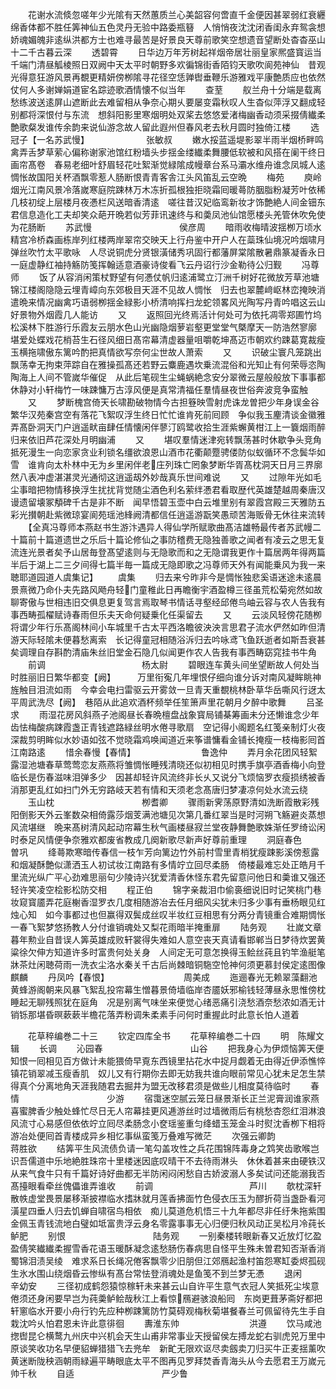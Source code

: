 <!-- { "loadSidebar": true } -->
　　花谢水流倐忽嗟年少光隂有天然蕙质兰心美韶容何啻直千金便因甚翠弱红衰纒绵香体都不胜任筭神仙五色灵丹无验中路委瓶簮　人悄悄夜沈沈闭香闺永弃鸳衾想娇魂媚魄非逺纵洪都方士也难寻最苦是好景良天尊前歌笑空想遗音望断处杳杳巫山十二千古暮云深
　　透碧霄
　　日华边万年芳树起祥烟帝居壮丽皇家熈盛寳运当千端门清昼觚棱照日双阙中天太平时朝野多欢徧锦街香陌钧天歌吹阆苑神仙　昔观光得意狂游风景再覩更精妍傍栁隂寻花径空恁亸辔垂鞭乐游雅戏平康艶质应也依然仗何人多谢婵娟道宦名踪迹歌酒情懐不似当年
　　查荎
　　舣兰舟十分端是载离愁练波送逺屏山遮断此去难留相从争奈心期乆要屡变霜秋叹人生杳似萍浮又翻成轻别都将深恨付与东流　想斜阳影里寒烟明处双桨去悠悠爱渚梅幽香动须采掇倩纎柔艶歌粲发谁传余韵来说仙游念故人留此遐州但春风老去秋月圆时独倚江楼
　　选冠子【一名苏武慢】　　　　　　　张敏叔
　　嫩水挼蓝遥堤影翠半雨半烟桥畔鸣禽弄舌梦草萦心偏称谢家池馆红粉墙头步揺金缕纎柔舞腰低软被和风搭在阑干终日画帘髙卷　春易老细叶舒眉轻花吐絮渐觉緑隂成幔章台系马灞水维舟谁念凤城人逺惆怅故国阳关杯酒飘零惹人肠断恨青青客舎江头风笛乱云空晩
　　梅苑
　　庾岭烟光江南风景冷落嵗寒庭院踈林万木冻折孤根独拒晓霜囘暖蕚防胭脂粉凝芳叶依稀几枝初绽上层楼月夜慿栏风送暗香清逺　嗟往昔汉妃临鸾新妆才饰艶絶人间金钿东君信息造化工夫却笑众葩开晩若似芳菲讯速终与和羮凤池仙馆愿楼头羌管休吹免使为花肠断
　　苏武慢　　　　　　　　　　侯彦周
　　暗雨收梅晴波揺栁万顷水精宫冷桥森画栋岸列红楼两岸翠帘交映天上行舟鉴中开户人在蘂珠仙境况吟烟啸月弹丝吹竹太平歌咏　人尽说铜虎分贤银潢储秀巩固行都藩屏棠隂散暑鼎篆凝香永日一庭虚静红袖持觞防笺挥翰适意酒豪诗俊看飞云丹诏行沙金勒待公归觐
　　冯尊师
　　饭了从容消闲策杖野望有何慿仗帆归逺浦鹭立汀洲千树好花微放芳草池塘锦江楼阁隐隐云埋青嶂向东郊极目天涯不见故人惆怅　归去也翠麓﨑岖林峦掩映消遣晩来情况幽禽巧语弱栁揺金緑影小桥清响挥扫龙蛇领畧风光陶写丹青吟唱这云山好景物外烟霞几人能访
　　又
　　返照回光终焉活计何处可为依托凋零郑圃竹坞松溪林下胜游行乐霞友云朋水色山光幽隐烟萝岩壑更堂堂气槩摩天一防浩然寥廓　堪爱处蝶戏花梢苔生石径风细日髙帘幕清虚器量咀嚼乾坤髙迈市朝欢约踈葛寛裁瘦玉横拖啸傲东篱吟酌把真情欲写奈何尘世故人萧索
　　又
　　识破尘寰凡笼跳出飘荡幸无拘束萍踪自在雅操孤髙还若野云麋鹿遇坎乗流混俗和光知止有何荣辱恣陶陶海上人间不管嵗华催促　从此后笔砚生尘蝇蜗絶念安分翠微云屋般般放下事事都休静对小轩梅竹一味踈慵万古淳风便是真常清福任羣情昼夜世俗奔波竞争蛮触
　　又
　　梦断槐宫倚天长啸勘破物情今古担簦映雪射虎诛龙曽把少年身误金谷繁华汉苑秦宫空有落花飞絮叹浮生终日忙忙谁肯死前囘顾　争似我玉麈清谈金徽雅弄髙卧洞天门户逍遥畎亩肆任情懐闲伴蓼汀鸥鹭收拾生涯紫蠏黄柑江上一簔烟雨醉归来依旧芦花深处月明幽浦
　　又
　　堪叹羣情迷津宛转飘荡甚时休歇争头竞角抵死漫生一向恋家贪业利锁名缰欲浪恩山酒市花衢颠蹷骋偻防似蚁循环不念鬓华如雪　谁肯向太朴林中无为乡里闲伴老庄列珠亡罔象梦断华胥髙枕洞天日月三界廓然八表冲虚湛湛灵光通彻这逍遥刼外妙哉真乐世间难说
　　又
　　过隙年光如毛尘事暗把物情移换浮生扰扰背觉随尘酒色利名萦绊慿君看取歴代英雄楚越周秦唐汉谩遗留壊冢頺碑千古是非不断　闻早悟碧玉壶中白云堆里别有翠霞宫殿三天雅防五彩光攅朝赴紫微琼宴阆苑瑶池綘阙清都信任逍遥游翫笑愚顽苦海贩骨无休往来流转
　　【全真冯尊师本燕赵书生游汴遇异人得仙学所赋歌曲髙洁雄畅最传者苏武幔二十篇前十篇道遗世之乐后十篇论修仙之事防稽费无隐独善歌之闻者有凌云之思无复流连光景者矣予山居毎登髙望逺则与无隐歌而和之无隐谓我更作十篇居两年得两篇半后于湖上二三夕间得七篇半毎一篇成无隐即歌之冯尊师天外有闻能乗风为我一来聴耶道园道人虞集记】
　　虞集
　　归去来兮昨非今是惆怅独悲奚语迷途未逺晨景熹微乃命仆夫先路风飏舟轻门童稚此日再瞻衡宇酒盈樽三径虽荒松菊宛然如故　聊寄傲与世相违旧交俱息更复驾言焉取琴书情话寻壑经邱倦鸟岫云容与农人告我有事西畴孤櫂赋诗春雨但乐夫天命何疑乗化任渠留去
　　又
　　云淡风轻傍花随栁将谓少年行乐髙阁林间小车城里千古太平西洛瞻彼泱泱言思君子流水俨然如昨但清游天际轻隂未便暮愁离索　长记得童冠相随浴泝归去吟咏鸢飞鱼跃逝者如斯吾衰甚矣调理自存斟酌清庙朱丝旧堂金石隐几似闻更作农人告我有事西畴窈窕挂书牛角
　　前调　　　　　　　　　　　杨太尉
　　碧眼连车黄头间坐望断故人何处当时胜丽旧日繁华都变【阙】　　　万里衔寃几年埋恨仔细向谁分诉对南风凝眸眺神旌触目泪流如雨　今幸会电扫雷驱云开雾敛一旦青天重覩桃林卧草华岳嘶风行迓太平周武洗尽【阙】　巷陌从此追欢酒杯频举任笙箫声里花朝月夕醉中歌舞
　　吕圣求
　　雨湿花房风斜燕子池阁昼长春晩檀盘战象寳局铺棊筹画未分还懒谁念少年齿怯梅酸病踈霞盏正青钱遮路緑丝明水倦寻歌扇　空记得小阁题名红笺亲制灯火夜深裁剪明眸似水妙语如弦不觉晓霜鸡唤闻道近来筝谱慵看金铺长掩瘦一枝梅影囘首江南路逺
　　惜余春慢【春情】　　　　　　　　鲁逸仲
　　弄月余花团风轻絮露湿池塘春草莺莺恋友燕燕将雏惆怅睡残清晓还似初相见时携手旗亭酒香梅小向登临长是伤春滋味泪弹多少　因甚却轻许风流终非长乆又说分飞烦恼罗衣瘦损绣被香消那更乱红如扫门外无穷路岐天若有情和天须老念髙唐归梦凄凉何处水流云绕
　　玉山枕　　　　　　　　　　栁耆卿
　　骤雨新霁荡原野清如洗断霞散彩残阳倒影天外云峯数朶相倚露莎烟芰满池塘见次第几番红翠当是时河朔飞觞避炎蒸想风流堪继　晩来髙树清风起动帘幕生秋气画楼昼寂兰堂夜静舞艶歌姝渐任罗绮讼闲时泰足风情便争奈雅欢都废省教成几阕新歌尽新声好尊前重理
　　洞庭春色　　　　　　　　　曽巩
　　绛蕚欺寒暗传春信一枝乍芳向篱边竹外前村雪里青梢犹瘦踈影溪傍惹露和烟凝酥艶似潇洒玉人初试妆江南路有多情竚立回尽柔肠　倚楼最难忘处正皓月千里流光纵广平心劲难思丽句少陵诗兴犹爱清香休怪东君先留意问他日和羮谁又强还轻许笑凌空桧影松防交相
　　程正伯
　　锦字亲裁泪巾偷裛细说旧时记笑桃门巷妆窥寳靥弄花庭榭香湿罗衣几度相随游冶去任月细风尖犹未归多少事有垂杨眼见红烛心知　如今事都过也但赢得双鬓成丝叹半妆红豆相思有分两分青镜重合难期惆怅一春飞絮梦悠扬教人分付谁销魂处又梨花雨暗半掩重扉
　　陆务观
　　壮嵗文章暮年勲业自昔误人筭英雄成败轩裳得失难如人意空丧天真请看邯郸当日梦待炊罢黄粱徐欠伸方知道许多时富贵何处关身　人间定无可意怎换得玉鲙丝莼且钓竿渔艇笔牀茶灶闲聴荷雨一洗衣尘洛水秦关千古后尚棘暗铜駞空怆神何须更慕封侯定逺图像麒麟
　　丹凤吟【春恨】　　　　　　　　　周美成
　　迤逦春光无赖翠藻翻池黄蜂游阁朝来风暴飞絮乱投帘幕生憎暮景倚墙临岸杏靥妖邪榆钱轻薄昼永思惟傍枕睡起无聊残照犹在庭角　况是别离气味坐来便觉心绪恶痛引浇愁酒奈愁浓如酒无计销铄那堪昏暝蔌蔌半檐花落弄粉调朱柔素手问何时重握此时此意长怕人道着








　　花草稡编巻二十三
　　钦定四库全书
　　花草稡编巻二十四
　　明　陈耀文　辑
　　长调
　　沁园春　　　　　　　　　　山谷
　　把我身心为伊烦恼筭天便知恨一囘相见百方做计未能猥倚早覔东西镜里拈花水中捉月觑着无由得近伊添憔悴镇花销翠减玉瘦香肌　奴儿又有行期你去即无妨我共谁向眼前常见心犹未足怎生禁得真个分离地角天涯我随君去掘井为盟无改移君须是做些儿相度莫待临时
　　春情　　　　　　　　　　少游
　　宿霭迷空腻云笼日昼景渐长正兰泥膏润谁家燕喜蜜脾香少触处蜂忙尽日无人帘幕挂更风逓游丝时过墙微雨后有桃愁杏怨红泪淋浪　风流寸心易感但依依竚立囘尽柔肠念小奁瑶鉴重匀绛蜡玉笼金斗时熨沈香栁下相将游冶处便囘首青楼成异乡相忆事纵蛮笺万叠难写微茫
　　次强云卿韵　　　　　　　蒋胜欲
　　结筭平生风流债负请一笔勾盖攻性之兵花围锦阵毒身之鸩笑齿歌喉岂识吾儒道中乐地絶胜珠帘十里楼迷因底叹晴干不去待雨淋头　休休着甚来由硬铁汉从来气食牛只有千篇好诗好曲都无半防闲闷闲愁自古娇波溺人多矣试问还能溺我否髙擡眼看牵丝傀儡谁弄谁收
　　前调　　　　　　　　　　　芦川
　　欹枕深轩散帙虚堂畏景屡移渐披襟临水搘牀就月莲香拂面竹色侵衣压玉为醪折荷当盏卧看河潢星四垂人归去饥蝉自啸宿鸟相依　痴儿莫道危机悟三十九年都尽非任纡朱拖紫围金佩玉青钱流地白璧如坻富贵浮云身名零露事事无心归便归秋风动正吴松月冷莼长鲈肥
　　别恨　　　　　　　　　　陆务观
　　一别秦楼转眼新春又近放灯忆盈盈倩笑纎纎柔握雪香花语玉暖酥凝念逺愁肠伤春病思自怪平生殊未曽君知否渐香消蜀锦泪渍吴绫　难求系日长绳况倦客飘零少旧朋但江郊鴈起渔村笛怨寒缸委烬孤砚生氷水围山绕烟昏云惨纵有髙台常怯登消魂处是鱼笺不到兰梦无慿
　　退闲　　　　　　　　　　辛幼安
　　三径初成鹤怨猿惊稼轩未来甚云山自许平生意气衣冠人笑抵死尘埃意倦须还身闲要早岂为莼羮鲈鲙哉秋江上看惊鴈避骇浪船囘　东岗更葺茅斋好都把轩窻临水开要小舟行钓先应种栁踈篱防竹莫碍观梅秋菊堪餐春兰可佩留待先生手自栽沈吟乆怕君恩未许此意徘徊
　　夀淮东帅　　　　　　　　洪遵
　　饮马咸池揔辔昆仑横鹜九州庆中兴机会天生山甫非常事业天授留侯左搏龙蛇右驯虎兕万里中原谈笑收功名早便貂蝉猎猎飞去兠牟　新甿无限欢讴尽卖劔卖刀归买牛正麦揺薰吹黄迷断陇秧涵朝雨緑遍平畴眼底太平不图再见罗拜焚香青海头从今去愿君王万嵗元帅千秋
　　自适　　　　　　　　　　严少鲁
